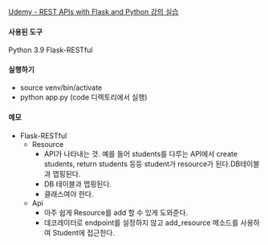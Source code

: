 [Udemy - REST APIs with Flask and Python 강의 실습](https://www.udemy.com/course/rest-api-flask-and-python/)

#### 사용된 도구
Python 3.9
Flask-RESTful

#### 실행하기
- source venv/bin/activate
- python app.py (code 디렉토리에서 실행)

#### 메모
- Flask-RESTful
    - Resource
        - API가 나타내는 것. 예를 들어 students를 다루는 API에서 create students, return students 등등 student가 resource가 된다.DB테이블과 맵핑된다.
        - DB 테이블과 맵핑된다.
        - 클래스여야 한다.
    - Api
        - 아주 쉽게 Resource를 add 할 수 있게 도와준다.
        - 데코레이터로 endpoint를 설정하지 않고 add_resource 메소드를 사용하여 Student에 접근한다.
